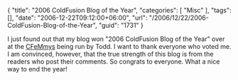 {
	"title": "2006 ColdFusion Blog of the Year",
	"categories": [
		"Misc"
	],
	"tags": [],
	"date": "2006-12-22T09:12:00+06:00",
	"url": "/2006/12/22/2006-ColdFusion-Blog-of-the-Year",
	"guid": "1731"
}

I just found out that my blog won "2006 ColdFusion Blog of the Year" over at the <a href="http://cfsilence.com/blog/client/index.cfm/2006/12/22/2006-CFeMmys--And-The-Winners-Are">CFeMmys</a> being run by Todd. I want to thank everyone who voted me. I am convinced, however, that the true strength of this blog is from the readers who post their comments. So congrats to everyone. What a nice way to end the year!